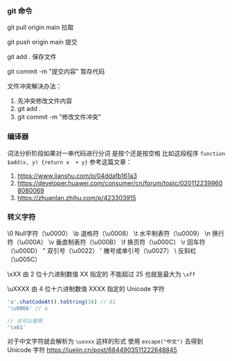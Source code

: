 ### git 命令
git pull origin main 拉取

git push origin main 提交

git add . 保存文件

git commit -m "提交内容"  暂存代码


文件冲突解决办法：
1. 先冲突修改文件内容
2. git add .
3. git commit -m "修改文件冲突"


### 编译器

词法分析阶段如果对一串代码进行分词 是按个还是按空格 比如这段程序 `function $add(x, y) {return x  + y}`
参考这篇文章：
1. https://www.jianshu.com/p/04ddafb161a3 
2. https://developer.huawei.com/consumer/cn/forum/topic/0201122399608080069
3. https://zhuanlan.zhihu.com/p/423303915


### 转义字符
\0 Null字符（\u0000） 
\b 退格符（\u0008） 
\t 水平制表符（\u0009） 
\n 换行符（\u000A） 
\v 垂直制表符（\u000B） 
\f 换页符（\u000C） 
\r 回车符（\u000D） 
\" 双引号（\u0022） 
\' 撇号或单引号（\u0027） 
\\ 反斜杠（\u005C） 

\xXX 由 2 位十六进制数值 XX 指定的 不能超过 25 也就是最大为 `\xff`

\uXXXX 由 4 位十六进制数值 XXXX 指定的 Unicode 字符 

~~~js
'a'.chatCodeAt().toString(16) // 61
'\u0066' // a

// 也可以使用
'\x61'
~~~

对于中文字符就会解析为 `\uxxxx` 这样的形式
使用 `excape("中文")` 去得到 Unicode 字符
https://juejin.cn/post/6844903511222648845
